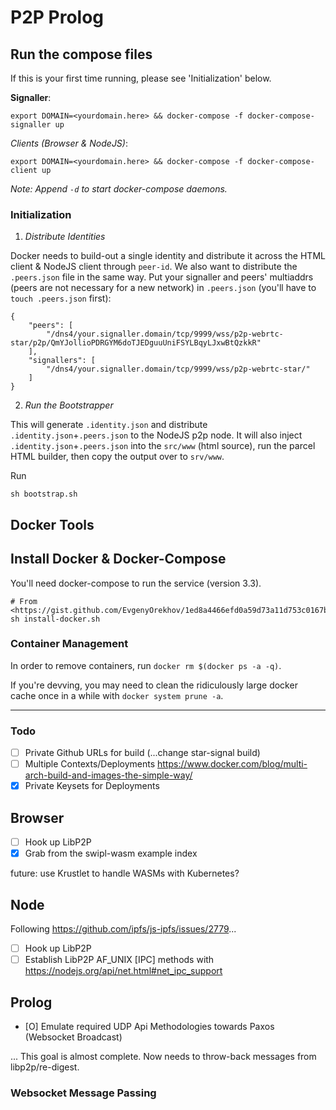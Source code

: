 # P2P Prolog

## Run the compose files

If this is your first time running, please see 'Initialization' below.

**Signaller**: 

```
export DOMAIN=<yourdomain.here> && docker-compose -f docker-compose-signaller up 
```

*Clients (Browser & NodeJS)*: 
```
export DOMAIN=<yourdomain.here> && docker-compose -f docker-compose-client up 
```

_Note: Append `-d` to start docker-compose daemons._


### Initialization

1. *Distribute Identities*

Docker needs to build-out a single identity and distribute it across the HTML client & NodeJS client through `peer-id`. We also want to distribute the `.peers.json` file in the same way. Put your signaller and peers' multiaddrs (peers are not necessary for a new network) in `.peers.json` (you'll have to `touch .peers.json` first):

```
{
	"peers": [
		"/dns4/your.signaller.domain/tcp/9999/wss/p2p-webrtc-star/p2p/QmYJollioPDRGYM6doTJEDguuUniFSYLBqyLJxwBtQzkkR"
	],
	"signallers": [
		"/dns4/your.signaller.domain/tcp/9999/wss/p2p-webrtc-star/"
	]
}
```

2. *Run the Bootstrapper*

This will generate `.identity.json` and distribute `.identity.json`+`.peers.json` to the NodeJS p2p node. It will also inject `.identity.json`+`.peers.json` into the `src/www` (html source), run the parcel HTML builder, then copy the output over to `srv/www`.

Run 
```
sh bootstrap.sh
```

## Docker Tools

## Install Docker & Docker-Compose

You'll need docker-compose to run the service (version 3.3). 
```
# From <https://gist.github.com/EvgenyOrekhov/1ed8a4466efd0a59d73a11d753c0167b>
sh install-docker.sh
```

### Container Management
In order to remove containers, run `docker rm $(docker ps -a -q)`.

If you're devving, you may need to clean the ridiculously large 
docker cache once in a while with `docker system prune -a`.



***

### Todo

- [ ] Private Github URLs for build (...change star-signal build)
- [ ] Multiple Contexts/Deployments <https://www.docker.com/blog/multi-arch-build-and-images-the-simple-way/>
- [X] Private Keysets for Deployments

## Browser

- [ ] Hook up LibP2P
- [X] Grab from the swipl-wasm example index

future: use Krustlet to handle WASMs with Kubernetes?

## Node

Following <https://github.com/ipfs/js-ipfs/issues/2779>...

- [ ] Hook up LibP2P
- [ ] Establish LibP2P AF_UNIX [IPC] methods with <https://nodejs.org/api/net.html#net_ipc_support>

## Prolog
- [O] Emulate required UDP Api Methodologies towards Paxos (Websocket Broadcast)

... This goal is almost complete. Now needs to throw-back messages from libp2p/re-digest.

### Websocket Message Passing
